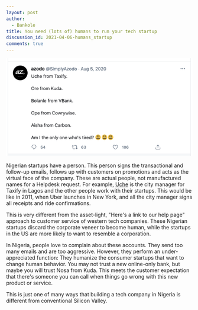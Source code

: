 ```yaml
---
layout: post
author:
  - Bankole
title: You need (lots of) humans to run your tech startup
discussion_id: 2021-04-06-humans_startup
comments: true
---
```


![Nigerian startup team](/uploads/2021/04/image.png)

Nigerian startups have a person. This person signs the transactional and
follow-up emails, follows up with customers on promotions and acts as the
virtual face of the company. These are actual people, not manufactured names for
a Helpdesk request. For example,
[Uche]("https://www.linkedin.com/in/ucheokafor/") is the city manager for
Taxify in Lagos and the other people work with their startups. This would be
like in 2011, when Uber launches in New York, and all the city manager signs all
receipts and ride confirmations.

This is very different from the asset-light, "Here's a link to our help page"
approach to customer service of western tech companies. These Nigerian startups
discard the corporate veneer to become human, while the startups in the US are
more likely to want to resemble a corporation.

In Nigeria, people love to complain about these accounts. They send too many
emails and are too aggressive. However, they perform an under-appreciated
function: They humanize the consumer startups that want to change human
behavior. You may not trust a new online-only bank, but maybe you will trust
Nosa from Kuda. This meets the customer expectation that there's someone you can
call when things go wrong with this new product or service.

This is just one of many ways that building a tech company in Nigeria is
different from conventional Silicon Valley.
